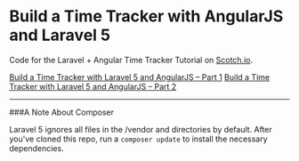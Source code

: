 # Build a Time Tracker with AngularJS and Laravel 5

Code for the Laravel + Angular Time Tracker Tutorial on [Scotch.io](https://scotch.io).

[Build a Time Tracker with Laravel 5 and AngularJS – Part 1](https://scotch.io/tutorials/build-a-time-tracker-with-laravel-5-and-angularjs-part-1)
[Build a Time Tracker with Laravel 5 and AngularJS – Part 2](#)

---
###A Note About Composer

Laravel 5 ignores all files in the /vendor and directories by default. After you've cloned this repo, run a `composer update` to install the necessary dependencies.


